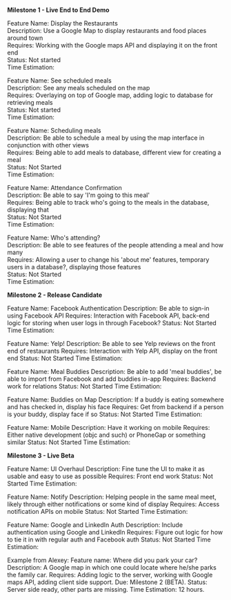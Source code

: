 **Milestone 1 - Live End to End Demo**

Feature Name: Display the Restaurants  
Description: Use a Google Map to display restaurants and food places around town  
Requires: Working with the Google maps API and displaying it on the front end  
Status: Not started  
Time Estimation:   

Feature Name: See scheduled meals  
Description: See any meals scheduled on the map  
Requires: Overlaying on top of Google map, adding logic to database for retrieving meals  
Status: Not started  
Time Estimation:  

Feature Name: Scheduling meals  
Description: Be able to schedule a meal by using the map interface in conjunction with other views  
Requires: Being able to add meals to database, different view for creating a meal  
Status: Not Started  
Time Estimation:  

Feature Name: Attendance Confirmation  
Description: Be able to say 'I'm going to this meal'  
Requires: Being able to track who's going to the meals in the database, displaying that  
Status: Not Started  
Time Estimation:  

Feature Name: Who's attending?  
Description: Be able to see features of the people attending a meal and how many  
Requires: Allowing a user to change his 'about me' features, temporary users in a database?, displaying those features  
Status: Not Started  
Time Estimation:  

**Milestone 2 - Release Candidate**

Feature Name: Facebook Authentication
Description: Be able to sign-in using Facebook API
Requires: Interaction with Facebook API, back-end logic for storing when user logs in through Facebook?
Status: Not Started
Time Estimation:

Feature Name: Yelp!
Description: Be able to see Yelp reviews on the front end of restaurants
Requires: Interaction with Yelp API, display on the front end
Status: Not Started
Time Estimation:

Feature Name: Meal Buddies
Description: Be able to add 'meal buddies', be able to import from Facebook and add buddies in-app
Requires: Backend work for relations
Status: Not Started
Time Estimation:

Feature Name: Buddies on Map
Description: If a buddy is eating somewhere and has checked in, display his face
Requires: Get from backend if a person is your buddy, display face if so
Status: Not Started
Time Estimation:

Feature Name: Mobile
Description: Have it working on mobile
Requires: Either native development (objc and such) or PhoneGap or something similar
Status: Not Started
Time Estimation:

**Milestone 3 - Live Beta**

Feature Name: UI Overhaul
Description: Fine tune the UI to make it as usable and easy to use as possible
Requires: Front end work
Status: Not Started
Time Estimation:

Feature Name: Notify
Description: Helping people in the same meal meet, likely through either notifications or some kind of display
Requires: Access notification APIs on mobile
Status: Not Started
Time Estimation:

Feature Name: Google and LinkedIn Auth
Description: Include authentication using Google and LinkedIn
Requires: Figure out logic for how to tie it in with regular auth and Facebook auth
Status: Not Started
Time Estimation:




Example from Alexey:
Feature name: Where did you park your car?
Description: A Google map in which one could locate where he/she parks the family car.
Requires: Adding logic to the server, working with Google maps API, adding client side support.
Due: Milestone 2 (BETA).
Status: Server side ready, other parts are missing.
Time Estimation: 12 hours.
